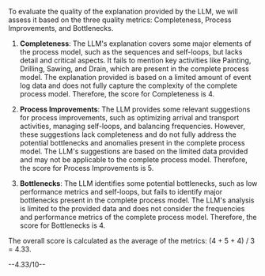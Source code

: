 To evaluate the quality of the explanation provided by the LLM, we will assess it based on the three quality metrics: Completeness, Process Improvements, and Bottlenecks.

1. **Completeness**: The LLM's explanation covers some major elements of the process model, such as the sequences and self-loops, but lacks detail and critical aspects. It fails to mention key activities like Painting, Drilling, Sawing, and Drain, which are present in the complete process model. The explanation provided is based on a limited amount of event log data and does not fully capture the complexity of the complete process model. Therefore, the score for Completeness is 4.

2. **Process Improvements**: The LLM provides some relevant suggestions for process improvements, such as optimizing arrival and transport activities, managing self-loops, and balancing frequencies. However, these suggestions lack completeness and do not fully address the potential bottlenecks and anomalies present in the complete process model. The LLM's suggestions are based on the limited data provided and may not be applicable to the complete process model. Therefore, the score for Process Improvements is 5.

3. **Bottlenecks**: The LLM identifies some potential bottlenecks, such as low performance metrics and self-loops, but fails to identify major bottlenecks present in the complete process model. The LLM's analysis is limited to the provided data and does not consider the frequencies and performance metrics of the complete process model. Therefore, the score for Bottlenecks is 4.

The overall score is calculated as the average of the metrics: (4 + 5 + 4) / 3 = 4.33.

--4.33/10--